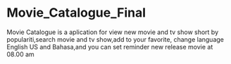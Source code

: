 # Movie_Catalogue_Final
Movie Catalogue is a aplication for view new movie and tv show short by populariti,search movie and tv show,add to your favorite, change language English US and Bahasa,and you can set reminder new release movie at 08.00 am 
